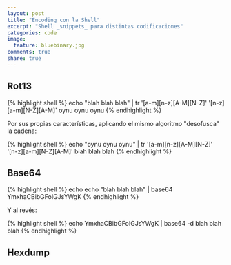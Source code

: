 ```yaml
---
layout: post
title: "Encoding con la Shell"
excerpt: "Shell _snippets_ para distintas codificaciones"
categories: code
image:
  feature: bluebinary.jpg
comments: true
share: true
---
```

## Rot13

{% highlight shell %}
echo "blah blah blah" | tr '[a-m][n-z][A-M][N-Z]' '[n-z][a-m][N-Z][A-M]'
oynu oynu oynu
{% endhighlight %}

Por sus propias características, aplicando el mismo algoritmo "desofusca" la cadena:

{% highlight shell %}
echo "oynu oynu oynu" | tr '[a-m][n-z][A-M][N-Z]' '[n-z][a-m][N-Z][A-M]'
blah blah blah
{% endhighlight %}

## Base64

{% highlight shell %}
echo echo "blah blah blah" | base64 
YmxhaCBibGFoIGJsYWgK
{% endhighlight %}

Y al revés:

{% highlight shell %}
echo YmxhaCBibGFoIGJsYWgK | base64 -d 
blah blah blah
{% endhighlight %}

## Hexdump
